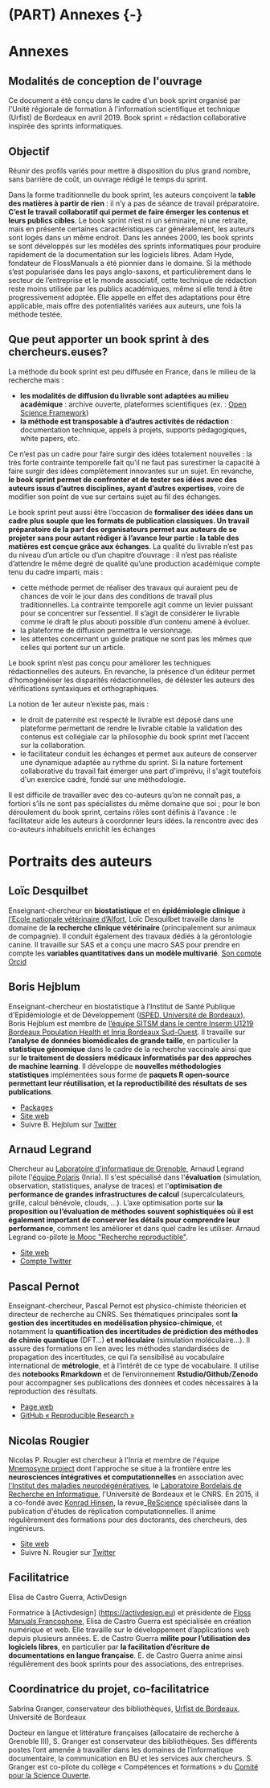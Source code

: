 # (PART) Annexes {-}

# Annexes 

## Modalités de conception de l'ouvrage

Ce document a été conçu dans le cadre d'un book sprint organisé par l'Unité régionale de formation à l'information scientifique et technique (Urfist) de Bordeaux en avril 2019. 
Book sprint = rédaction collaborative inspirée des sprints informatiques.

## Objectif

Réunir des profils variés pour mettre à disposition du plus grand nombre, sans barrière de coût, un ouvrage rédigé le temps du sprint.

Dans la forme traditionnelle du book sprint, les auteurs conçoivent la **table des matières à partir de rien** : il n’y a pas de séance de travail préparatoire. **C’est le travail collaboratif qui permet de faire émerger les contenus et leurs publics cibles**. 
Le book sprint n’est ni un séminaire, ni une retraite, mais en présente certaines caractéristiques car généralement, les auteurs sont logés dans un même endroit. 
Dans les années 2000, les book sprints se sont développés sur les modèles des sprints informatiques pour produire rapidement de la documentation sur les logiciels libres. Adam Hyde, fondateur de FlossManuals a été pionnier dans le domaine. 
Si la méthode s’est popularisée dans les pays anglo-saxons, et particulièrement dans le secteur de l’entreprise et le monde associatif, cette technique de rédaction reste moins utilisée par les publics académiques, même si elle tend à être progressivement adoptée. Elle appelle en effet des adaptations pour être applicable, mais offre des potentialités variées aux auteurs, une fois la méthode testée.

## Que peut apporter un book sprint à des chercheurs.euses?

La méthode du book sprint est peu diffusée en France, dans le milieu de la recherche mais :
- **les modalités de diffusion du livrable sont adaptées au milieu académique** : archive ouverte, plateformes scientifiques (ex. : [Open Science Framework](https://osf.io/)) 
- **la méthode est transposable à d’autres activités de rédaction** : documentation technique, appels à projets, supports pédagogiques, white papers, etc. 

Ce n’est pas un cadre pour faire surgir des idées totalement nouvelles : la très forte contrainte temporelle fait qu’il ne faut pas surestimer la capacité à faire surgir des idées complètement innovantes sur un sujet. 
En revanche, **le book sprint permet de confronter et de tester ses idées avec des auteurs issus d’autres disciplines, ayant d’autres expertises**, voire de modifier son point de vue sur certains sujet au fil des échanges. 

Le book sprint peut aussi être l’occasion de **formaliser des idées dans un cadre plus souple que les formats de publication classiques. Un travail préparatoire de la part des organisateurs permet aux auteurs de se projeter sans pour autant rédiger à l’avance leur partie : la table des matières est conçue grâce aux échanges**.
La qualité du livrable n’est pas du niveau d’un article ou d’un chapitre d’ouvrage : il n’est pas réaliste d’attendre le même degré de qualité qu’une production académique compte tenu du cadre imparti, mais : 
- cette méthode permet de réaliser des travaux qui auraient peu de chances de voir le jour dans des conditions de travail plus traditionnelles. La contrainte temporelle agit comme un levier puissant pour se concentrer sur l’essentiel. Il s’agit de considérer le livrable comme le draft le plus abouti possible d’un contenu amené à évoluer.
- la plateforme de diffusion permettra le versionnage. 
- les attentes concernant un guide pratique ne sont pas les mêmes que celles qui portent sur un article.

Le book sprint n’est pas conçu pour améliorer les techniques rédactionnelles des auteurs. En revanche, la présence d’un éditeur permet d’homogénéiser les disparités rédactionnelles, de délester les auteurs des vérifications syntaxiques et orthographiques. 

La notion de 1er auteur n’existe pas, mais :

- le droit de paternité est respecté le livrable est déposé dans une plateforme permettant de rendre le livrable citable la validation des contenus est collégiale car la philosophie du book sprint met l’accent sur la collaboration. 
- le facilitateur conduit les échanges et permet aux auteurs de conserver une dynamique adaptée au rythme du sprint. Si la nature fortement collaborative du travail fait émerger une part d'imprévu, il s'agit toutefois d'un exercice cadré, fondé sur une méthodologie. 

Il est difficile de travailler avec des co-auteurs qu’on ne connaît pas, a fortiori s’ils ne sont pas spécialistes du même domaine que soi ; pour le bon déroulement du book sprint, certains rôles sont définis à l’avance : le facilitateur aide les auteurs à coordonner leurs idées. la rencontre avec des co-auteurs inhabituels enrichit les échanges 

# Portraits des auteurs

## **Loïc Desquilbet**

Enseignant-chercheur en **biostatistique** et en **épidémiologie clinique** à [l’Ecole nationale vétérinaire d’Alfort](https://www.vet-alfort.fr/), Loïc Desquilbet travaille dans le domaine de **la recherche clinique vétérinaire** (principalement sur animaux de compagnie). Il conduit également des travaux dédiés à la gérontologie canine. Il travaille sur SAS et a conçu une macro SAS pour prendre en compte les **variables quantitatives dans un modèle multivarié**.
[Son compte Orcid](https://orcid.org/0000-0002-7044-2205)

## **Boris Hejblum**

Enseignant-chercheur en biostatistique à l’Institut de Santé Publique d'Epidémiologie et de Développement ([ISPED, Université de Bordeaux](http://www.isped.u-bordeaux.fr/)), Boris Hejblum est membre de [l’équipe SITSM dans le centre Inserm U1219 Bordeaux Population Health et Inria Bordeaux Sud-Ouest](https://www.inria.fr/equipes/sistm). Il travaille sur **l’analyse de données biomédicales de grande taille**, en particulier la **statistique génomique** dans le cadre de la recherche vaccinale ainsi que sur **le traitement de dossiers médicaux informatisés par des approches de machine learning**. Il développe de **nouvelles méthodologies statistiques** implémentées sous forme de **paquets R open-source permettant leur réutilisation, et la reproductibilité des résultats de ses publications**. 
-   [Packages](https://borishejblum.science/software/)
-   [Site web](https://borishejblum.science/)
-   Suivre B. Hejblum sur [Twitter](https://twitter.com/borishej)
## **Arnaud Legrand**

Chercheur au [Laboratoire d'informatique de Grenoble](http://www.liglab.fr/), Arnaud Legrand pilote l'[équipe Polaris](https://team.inria.fr/polaris/) (Inria).  Il s'est spécialisé dans l'**évaluation** (simulation, observation, statistiques, analyse de traces) et l'**optimisation de performance de grandes infrastructures de calcul** (supercalculateurs, grille, calcul bénévole, clouds, …). L’axe optimisation porte sur **la proposition ou l’évaluation de méthodes souvent sophistiquées où il est également important de conserver les détails pour comprendre leur performance**, comment les améliorer et dans quel cadre les utiliser. Arnaud Legrand co-pilote [le Mooc "Recherche reproductible"](https://www.fun-mooc.fr/courses/course-v1:inria+41016+session01bis/about). 
-   [Site web](http://mescal.imag.fr/membres/arnaud.legrand/)
-   [Compte Twitter](http://twitter.com/arnaudlegrand17)

## **Pascal Pernot**

Enseignant-chercheur, Pascal Pernot est physico-chimiste théoricien et directeur de recherche au CNRS. Ses thématiques principales sont **la gestion des incertitudes en modélisation physico-chimique**, et notamment la **quantification des incertitudes de prédiction des méthodes de chimie quantique** (DFT…) **et moléculaire** (simulation moléculaire…). Il assure des formations en lien avec les méthodes standardisées de propagation des incertitudes, ce qui l’a sensibilisé au vocabulaire international de **métrologie**, et à l’intérêt de ce type de vocabulaire. Il utilise des **notebooks Rmarkdown** et de l’environnement **Rstudio/Github/Zenodo** pour accompagner ses publications des données et codes nécessaires à la reproduction des résultats. 
-   [Page web](http://pagesperso.lcp.u-psud.fr/pernot/)
-   [GitHub « Reproducible Research »](https://github.com/ppernot/Reproducible-Research)

## **Nicolas Rougier**

Nicolas P. Rougier est chercheur à l'Inria et membre de l'équipe [Mnemosyne project](https://mnemosyne-proj.org/) dont l'approche se situe à la frontière entre les **neurosciences intégratives et computationnelles** en association avec [l'Institut des maladies neurodégénératives](https://www.imn-bordeaux.org/), le [Laboratoire Bordelais de Recherche en Informatique](https://www.labri.fr/), l'Université de Bordeaux et le CNRS. 
En 2015, il a co-fondé avec [Konrad Hinsen](https://github.com/khinsen), la revue_[ReScience](http://rescience.github.io/) spécialisée dans la publication d'études de réplication computationnelles. Il anime régulièrement des formations pour des doctorants, des chercheurs, des ingénieurs.
-   [Site web](http://www.labri.fr/perso/nrougier/)
-   Suivre N. Rougier sur [Twitter](https://twitter.com/NPRougier?lang=fr)

## Facilitatrice

Elisa de Castro Guerra, ActivDesign

Formatrice à [Activdesign] (https://activdesign.eu) et présidente de [Floss Manuals Francophone](https://www.flossmanualsfr.net/), Elisa de Castro Guerra est spécialisée en création numérique et web. Elle travaille sur le développement d’applications web depuis plusieurs années. E. de Castro Guerra **milite pour l’utilisation des logiciels libres**, en particulier par **la facilitation d’écriture de documentations en langue française**. E. de Castro Guerra anime ainsi régulièrement des book sprints pour des associations, des entreprises.

## Coordinatrice du projet, co-facilitatrice

Sabrina Granger, conservateur des bibliothèques, [Urfist de Bordeaux](http://weburfist.univ-bordeaux.fr/), Université de Bordeaux

Docteur en langue et littérature françaises (allocataire de recherche à Grenoble III), S. Granger est conservateur des bibliothèques. Ses différents postes l’ont amenée à travailler dans les domaines de l’informatique documentaire, la communication en BU et les services aux chercheurs. S. Granger est co-pilote du collège « Compétences et formations » du [Comité pour la Science Ouverte](https://www.ouvrirlascience.fr/presentation-du-comite/).


